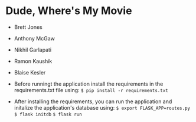 # Dude, Where's My Movie
- Brett Jones
- Anthony McGaw
- Nikhil Garlapati
- Ramon Kaushik
- Blaise Kesler

- Before runningt the application install the requirements in the requirements.txt file using:
`$ pip install -r requirements.txt`

- After installing the requirements, you can run the application and initalize the application's database using:
`$ export FLASK_APP=routes.py`
`$ flask initdb`
`$ flask run`
